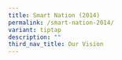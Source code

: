 ```yaml
---
title: Smart Nation (2014)
permalink: /smart-nation-2014/
variant: tiptap
description: ""
third_nav_title: Our Vision
---
```

